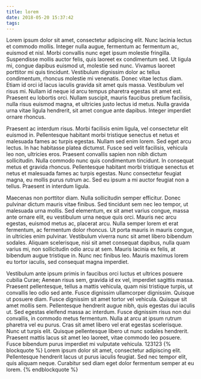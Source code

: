 ```yaml
---
title: lorem
date: 2018-05-20 15:37:42
tags:
---
```

Lorem ipsum dolor sit amet, consectetur adipiscing elit. Nunc lacinia lectus et commodo mollis. Integer nulla augue, fermentum ac fermentum ac, euismod et nisl. Morbi convallis nunc eget ipsum molestie fringilla. Suspendisse mollis auctor felis, quis laoreet ex condimentum sed. Ut ligula mi, congue dapibus euismod ut, molestie sed nunc. Vivamus laoreet porttitor mi quis tincidunt. Vestibulum dignissim dolor ac tellus condimentum, rhoncus molestie mi venenatis. Donec vitae lectus diam. Etiam id orci id lacus iaculis gravida sit amet quis massa. Vestibulum vel risus mi. Nullam id neque id arcu tempus pharetra egestas sit amet est. Praesent eu lobortis orci. Nullam suscipit, mauris faucibus pretium facilisis, nulla risus euismod magna, et ultricies justo lectus id metus. Nulla gravida urna vitae ligula hendrerit, sit amet congue ante dapibus. Integer imperdiet ornare rhoncus.

Praesent ac interdum risus. Morbi facilisis enim ligula, vel consectetur elit euismod in. Pellentesque habitant morbi tristique senectus et netus et malesuada fames ac turpis egestas. Nullam sed enim lorem. Sed eget arcu lectus. In hac habitasse platea dictumst. Fusce sed velit facilisis, vehicula leo non, ultricies eros. Praesent convallis sapien non nibh dictum sollicitudin. Nulla commodo nunc quis condimentum tincidunt. In consequat metus et gravida rhoncus. Pellentesque habitant morbi tristique senectus et netus et malesuada fames ac turpis egestas. Nunc consectetur feugiat magna, eu mollis purus rutrum ac. Sed eu ipsum a mi auctor feugiat non a tellus. Praesent in interdum ligula.

Maecenas non porttitor diam. Nulla sollicitudin semper efficitur. Donec pulvinar dictum mauris vitae finibus. Sed tincidunt sem nec leo tempor, ut malesuada urna mollis. Sed elementum, ex sit amet varius congue, massa ante ornare elit, eu vestibulum urna neque quis orci. Mauris nec arcu egestas, euismod metus ac, placerat arcu. Nulla semper lorem et erat fermentum, ac fermentum dolor rhoncus. Ut porta mauris in mauris congue, in ultricies enim pulvinar. Vestibulum viverra nunc sit amet libero bibendum sodales. Aliquam scelerisque, nisi sit amet consequat dapibus, nulla quam varius mi, non sollicitudin odio arcu at sem. Mauris lacinia ex felis, at bibendum augue tristique in. Nunc nec finibus leo. Mauris maximus lorem eu tortor iaculis, sed consequat magna imperdiet.

Vestibulum ante ipsum primis in faucibus orci luctus et ultrices posuere cubilia Curae; Aenean risus sem, gravida id ex vel, imperdiet sagittis massa. Praesent pellentesque, tellus a mattis vehicula, quam nisi tristique turpis, ut convallis leo odio sed ante. Fusce dignissim ullamcorper dignissim. Quisque ut posuere diam. Fusce dignissim sit amet tortor vel vehicula. Quisque sit amet mollis sem. Pellentesque hendrerit augue nibh, quis egestas dui iaculis ut. Sed egestas eleifend massa ac interdum. Fusce dignissim risus non dui convallis, in commodo metus fermentum. Nulla at arcu at ipsum rutrum pharetra vel eu purus. Cras sit amet libero vel erat egestas scelerisque. Nunc ut turpis elit. Quisque pellentesque libero ut nunc sodales hendrerit. Praesent mattis lacus sit amet leo laoreet, vitae commodo leo posuere. Fusce bibendum purus imperdiet mi vulputate vehicula.
123123
{% blockquote %}
Lorem ipsum dolor sit amet, consectetur adipiscing elit. Pellentesque hendrerit lacus ut purus iaculis feugiat. Sed nec tempor elit, quis aliquam neque. Curabitur sed diam eget dolor fermentum semper at eu lorem.
{% endblockquote %}